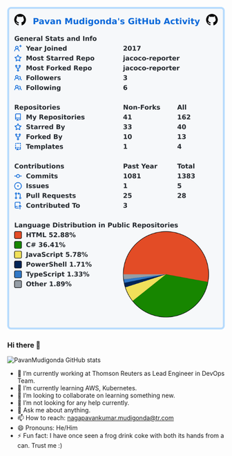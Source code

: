 ![Stats](https://github.com/PavanMudigonda/pavanmudigonda/blob/main/images/userstats.svg)

### Hi there 👋

![PavanMudigonda GitHub stats](https://github-readme-stats.vercel.app/api?username=PavanMudigonda&theme=dark&show_icons=true)

- 🔭 I’m currently working at Thomson Reuters as Lead Engineer in DevOps Team.
- 🌱 I’m currently learning  AWS, Kubernetes.
- 👯 I’m looking to collaborate on learning something new.
- 🤔 I’m not looking for any help currently.
- 💬 Ask me about anything.
- 📫 How to reach: nagapavankumar.mudigonda@tr.com
- 😄 Pronouns: He/Him
- ⚡ Fun fact: I have once seen a frog drink coke with both its hands from a can. Trust me :)




